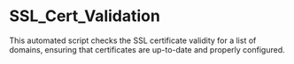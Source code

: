 # SSL_Cert_Validation
This automated script checks the SSL certificate validity for a list of domains, ensuring that certificates are up-to-date and properly configured.
